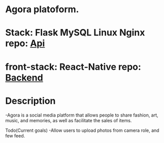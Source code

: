 # Agora platoform.

# Stack: Flask MySQL Linux Nginx repo: [Api](https://github.com/graemeb52096/agora_api)
# front-stack: React-Native repo: [Backend](https://github.com/graemeb52096/agora_app)

# Description
-Agora is a social media platform that allows people to share fashion, art, music, and memories, as well as facilitate
the sales of items.

Todo(Current goals)
  -Allow users to upload photos from camera role, and few feed.
  
 
  
